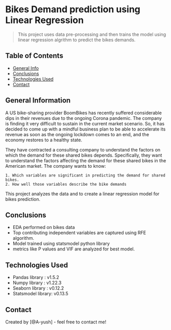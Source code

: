 # Bikes Demand prediction using Linear Regression
> This project uses data pre-processing and then trains the model using linear regression algrithm to predict the bikes demands.

## Table of Contents
* [General Info](#general-information)
* [Conclusions](#conclusions)
* [Technologies Used](#technologies-used)
* [Contact](#Contact)

## General Information

A US bike-sharing provider BoomBikes has recently suffered considerable dips in their revenues due to the ongoing Corona pandemic. The company is finding it very difficult to sustain in the current market scenario. So, it has decided to come up with a mindful business plan to be able to accelerate its revenue as soon as the ongoing lockdown comes to an end, and the economy restores to a healthy state. 

They have contracted a consulting company to understand the factors on which the demand for these shared bikes depends. Specifically, they want to understand the factors affecting the demand for these shared bikes in the American market. The company wants to know:

    1. Which variables are significant in predicting the demand for shared bikes.
    2. How well those variables describe the bike demands

This project analyzes the data and to create a linear regression model for bikes prediction.

## Conclusions
- EDA performed on bikes data
- Top contributing independent variables are captured using RFE algorithm.
- Model trained using statsmodel python library
- metrics like P values and VIF are analyzed for best model.

## Technologies Used
- Pandas library : v1.5.2
- Numpy library : v1.22.3
- Seaborn library : v0.12.2
- Statsmodel library: v0.13.5

## Contact
Created by [@A-yush] - feel free to contact me!
